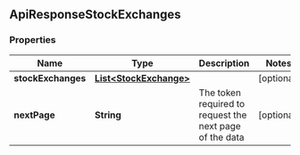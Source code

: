 
## ApiResponseStockExchanges

### Properties
Name | Type | Description | Notes
------------ | ------------- | ------------- | -------------
**stockExchanges** | [**List&lt;StockExchange&gt;**](StockExchange.md) |  |  [optional]
**nextPage** | **String** | The token required to request the next page of the data |  [optional]



